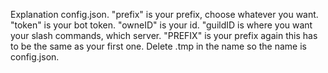 Explanation config.json.
"prefix" is your prefix, choose whatever you want. "token" is your bot token. "owneID" is your id. "guildID is where you want your slash commands, which server. "PREFIX" is your prefix again this has to be the same as your first one. Delete .tmp in the name so the name is config.json. 
